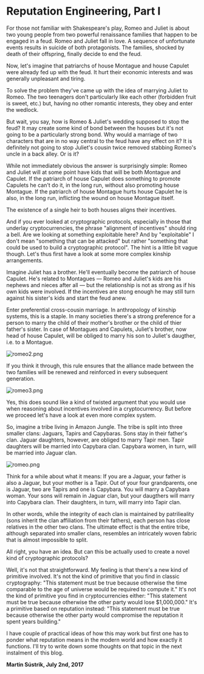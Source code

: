 # Reputation Engineering, Part I



For those not familiar with Shakespeare's play, Romeo and Juliet is about two young people from two powerful renaissance families that happen to be engaged in a feud. Romeo and Juliet fall in love. A sequence of unfortunate events results in suicide of both protagonists. The families, shocked by death of their offspring, finally decide to end the feud.

Now, let's imagine that patriarchs of house Montague and house Capulet were already fed up with the feud. It hurt their economic interests and was generally unpleasant and tiring.

To solve the problem they've came up with the idea of marrying Juliet to Romeo. The two teenagers don't particularly like each other (forbidden fruit is sweet, etc.) but, having no other romantic interests, they obey and enter the wedlock.

But wait, you say, how is Romeo & Juliet's wedding supposed to stop the feud? It may create some kind of bond between the houses but it's not going to be a particularly strong bond. Why would a marriage of two characters that are in no way central to the feud have any effect on it? It is definitely not going to stop Juliet's cousin twice removed stabbing Romeo's uncle in a back alley. Or is it?

While not immediately obvious the answer is surprisingly simple: Romeo and Juliet will at some point have kids that will be both Montague and Capulet. If the patriarch of house Capulet does something to promote Capulets he can't do it, in the long run, without also promoting house Montague. If the patriarch of house Montague hurts house Capulet he is also, in the long run, inflicting the wound on house Montague itself.

The existence of a single heir to both houses aligns their incentives.

And if you ever looked at cryptographic protocols, especially in those that underlay cryptocurrencies, the phrase "alignment of incentives" should ring a bell. Are we looking at something exploitable here? And by "exploitable" I don't mean "something that can be attacked" but rather "something that could be used to build a cryptographic protocol". The hint is a little bit vague though. Let's thus first have a look at some more complex kinship arrangements.

Imagine Juliet has a brother. He'll eventually become the patriarch of house Capulet. He's related to Montagues — Romeo and Juliet's kids are his nephews and nieces after all — but the relationship is not as strong as if his own kids were involved. If the incentives are stong enough he may still turn against his sister's kids and start the feud anew.

Enter preferential cross-cousin marriage. In anthropology of kinship systems, this is a staple. In many societies there's a strong preference for a person to marry the child of their mother's brother or the child of thier father's sister. In case of Montagues and Capulets, Juliet's brother, now head of house Capulet, will be obliged to marry his son to Juliet's daugther, i.e. to a Montague.

![romeo2.png](http://250bpm.wdfiles.com/local--files/blog%3A92/romeo2.png)

If you think it through, this rule ensures that the alliance made between the two families will be renewed and reinforced in every subsequent generation.

![romeo3.png](http://250bpm.wdfiles.com/local--files/blog%3A92/romeo3.png)

Yes, this does sound like a kind of twisted argument that you would use when reasoning about incentives involved in a cryptocurrency. But before we proceed let's have a look at even more complex system.

So, imagine a tribe living in Amazon Jungle. The tribe is split into three smaller clans: Jaguars, Tapirs and Capybaras. Sons stay in their father's clan. Jaguar daughters, however, are obliged to marry Tapir men. Tapir daughters will be married into Capybara clan. Capybara women, in turn, will be married into Jaguar clan.

![romeo.png](http://250bpm.wdfiles.com/local--files/blog%3A92/romeo.png)

Think for a while about what it means: If you are a Jaguar, your father is also a Jaguar, but your mother is a Tapir. Out of your four grandparents, one is Jaguar, two are Tapirs and one is Capybara. You will marry a Capybara woman. Your sons will remain in Jaguar clan, but your daugthers will marry into Capybara clan. Their daughters, in turn, will marry into Tapir clan.

In other words, while the integrity of each clan is maintained by patrilieality (sons inherit the clan affiliation from their fathers), each person has close relatives in the other two clans. The ultimate effect is that the entire tribe, although separated into smaller clans, resembles an intricately woven fabric that is almost impossible to split.

All right, you have an idea. But can this be actually used to create a novel kind of cryptographic protocols?

Well, it's not that straightforward. My feeling is that there's a new kind of primitive involved. It's not the kind of primitive that you find in classic cryptography: "This statement must be true because otherwise the time comparable to the age of universe would be required to compute it." It's not the kind of primitive you find in cryptocurrencies either: "This statement must be true because otherwise the other party would lose $1,000,000." It's a primitive based on reputation instead: "This statement must be true because otherwise the other party would compromise the reputation it spent years building."

I have couple of practical ideas of how this may work but first one has to ponder what reputation means in the modern world and how exactly it functions. I'll try to write down some thoughts on that topic in the next instalment of this blog.

**Martin Sústrik, July 2nd, 2017**